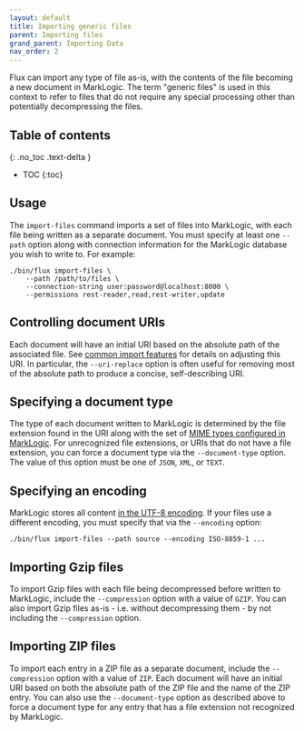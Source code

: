 ```yaml
---
layout: default
title: Importing generic files
parent: Importing files
grand_parent: Importing Data
nav_order: 2
---
```


Flux can import any type of file as-is, with the contents of the file becoming a new document in MarkLogic. The term 
"generic files" is used in this context to refer to files that do not require any special processing
other than potentially decompressing the files.

## Table of contents
{: .no_toc .text-delta }

- TOC
{:toc}

## Usage

The `import-files` command imports a set of files into MarkLogic, with each file being written as a separate
document. You must specify at least one `--path` option along with connection information for the MarkLogic database
you wish to write to. For example:

```
./bin/flux import-files \
    --path /path/to/files \
    --connection-string user:password@localhost:8000 \
    --permissions rest-reader,read,rest-writer,update
```

## Controlling document URIs

Each document will have an initial URI based on the absolute path of the associated file. See 
[common import features](../common-import-features.md) for details on adjusting this URI. In particular, the 
`--uri-replace` option is often useful for removing most of the absolute path to produce a concise, self-describing
URI. 

## Specifying a document type

The type of each document written to MarkLogic is determined by the file extension found in the URI along with the
set of [MIME types configured in MarkLogic](https://docs.marklogic.com/admin-help/mimetype). For unrecognized file
extensions, or URIs that do not have a file extension, you can force a document type via the `--document-type` option.
The value of this option must be one of `JSON`, `XML`, or `TEXT`.

## Specifying an encoding

MarkLogic stores all content [in the UTF-8 encoding](https://docs.marklogic.com/guide/search-dev/encodings_collations#id_87576).
If your files use a different encoding, you must specify that via the `--encoding` option:

    ./bin/flux import-files --path source --encoding ISO-8859-1 ...

## Importing Gzip files

To import Gzip files with each file being decompressed before written to MarkLogic, include the `--compression` option
with a value of `GZIP`. You can also import Gzip files as-is - i.e. without decompressing them - by not including the
`--compression` option.
 
## Importing ZIP files

To import each entry in a ZIP file as a separate document, include the `--compression` option with a value of `ZIP`.
Each document will have an initial URI based on both the absolute path of the ZIP file and the name of the ZIP entry. 
You can also use the `--document-type` option as described above to force a document type for any entry that has a file
extension not recognized by MarkLogic.
